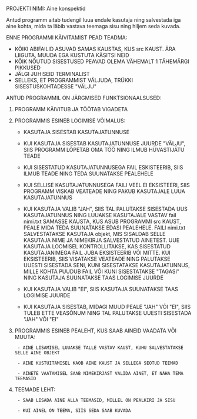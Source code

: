 PROJEKTI NIMI: Aine konspektid

 Antud programm aitab tudengil luua endale kasutaja ning salvestada iga aine kohta, mida ta läbib vastava teemaga sisu ning hiljem seda kuvada.

ENNE PROGRAMMI KÄIVITAMIST PEAD TEADMA:

- KÕIKI ABIFAILID ASUVAD SAMAS KAUSTAS, KUS src KAUST. ÄRA LIIGUTA, MUUDA EGA KUSTUTA KÄSITSI NEID
- KÕIK NÕUTUD SISESTUSED PEAVAD OLEMA VÄHEMALT 1 TÄHEMÄRGI PIKKUSED
- JÄLGI JUHISEID TERMINALIST
- SELLEKS, ET PROGRAMMIST VÄLJUDA, TRÜKKI SISESTUSKOHTADESSE "VÄLJU"


ANTUD PROGRAMMIL ON JÄRGMISED FUNKTSIONAALSUSED:

1. PROGRAMM KÄIVITUB JA TÖÖTAB VIGADETA

2. PROGRAMMIS ESINEB LOGIMISE VÕIMALUS:

	- KASUTAJA SISESTAB KASUTAJATUNNUSE

	- KUI KASUTAJA SISESTAB KASUTAJATUNNUSE JUURDE "VÄLJU", SIIS PROGRAMM
	  LÕPETAB OMA TÖÖ NING ILMUB HÜVASTIJÄTU TEADE

	- KUI SISESTATUD KASUTAJATUNNUSEGA FAIL ESKISTEERIB, SIIS ILMUB TEADE NING
	  TEDA SUUNATAKSE PEALEHELE

	- KUI SELLISE KASUTAJATUNNUSEGA FAILI VEEL EI EKSISTEERI,
	  SIIS PROGRAMM VISKAB VEATEADE NING PAKUB KASUTAJALE LUUA KASUTAJATUNNUS

	- KUI KASUTAJA VALIB "JAH", SIIS TAL PALUTAKSE SISESTADA UUS KASUTAJATUNNUS
	  NING LUUAKSE KASUTAJALE VASTAV fail nimi.txt SAMASSE KAUSTA, KUS ASUB PROGRAMMI
          src KAUST, PEALE MIDA TEDA SUUNATAKSE EDASI PEALEHELE. FAILI nimi.txt SALVESTATAKSE
	  KASUTAJA objekt, MIS SISALDAB SELLE KASUTAJA NIME JA NIMEKIRJA SALVESTATUD AINETEST.
	  UUE KASUTAJA LOOMISEL KONTROLLITAKSE, KAS SISESTATUD KASUTAJANIMEGA FAIL
	  JUBA EKSISTEERIB VÕI MITTE. KUI EKSISTEERIB, SIIS VISATAKSE VEATEADE NING PALUTAKSE               
          UUESTI SISESTADA SENI, KUNI SISESTATAKSE KASUTAJATUNNUS, MILLE KOHTA PUUDUB FAIL VÕI
	  KUNI SISESTATAKSE "TAGASI" NING KASUTAJA SUUNATAKSE TAAS LOGIMISE JUURDE

	- KUI KASUTAJA VALIB "EI", SIIS KASUTAJA SUUNATAKSE TAAS LOGIMISE JUURDE

	- KUI KASUTAJA SISESTAB, MIDAGI MUUD PEALE "JAH" VÕI "EI", SIIS 
	  TULEB ETTE VEASÕNUM NING TAL PALUTAKSE UUESTI SISESTADA "JAH" VÕI "EI"

3. PROGRAMMIS ESINEB PEALEHT, KUS SAAB AINEID VAADATA VÕI MUUTA:
 
        - AINE LISAMISEL LUUAKSE TALLE VASTAV KAUST, KUHU SALVESTATAKSE SELLE AINE OBJEKT

        - AINE KUSTUITAMISEL KAOB AINE KAUST JA SELLEGA SEOTUD TEEMAD

        - AINETE VAATAMISEL SAAB NIMEKIRJAST VALIDA AINET, ET NÄHA TEMA TEEMASID

4. TEEMADE LEHT:

        - SAAB LISADA AINE ALLA TEEMASID, MILLEL ON PEALKIRI JA SISU

        - KUI AINEL ON TEEMA, SIIS SEDA SAAB KUVADA



